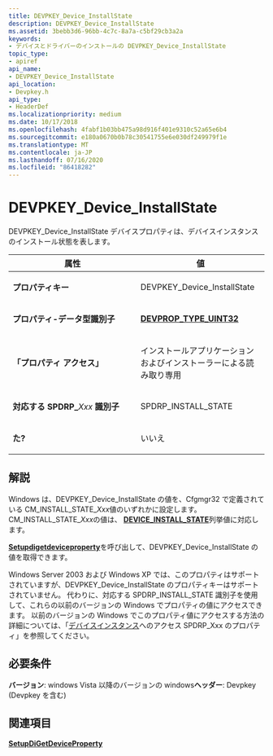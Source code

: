 ```yaml
---
title: DEVPKEY_Device_InstallState
description: DEVPKEY_Device_InstallState
ms.assetid: 3bebb3d6-96bb-4c7c-8a7a-c5bf29cb3a2a
keywords:
- デバイスとドライバーのインストールの DEVPKEY_Device_InstallState
topic_type:
- apiref
api_name:
- DEVPKEY_Device_InstallState
api_location:
- Devpkey.h
api_type:
- HeaderDef
ms.localizationpriority: medium
ms.date: 10/17/2018
ms.openlocfilehash: 4fabf1b03bb475a98d916f401e9310c52a65e6b4
ms.sourcegitcommit: e180a0670b0b78c30541755e6e030df249979f1e
ms.translationtype: MT
ms.contentlocale: ja-JP
ms.lasthandoff: 07/16/2020
ms.locfileid: "86418282"
---
```

# <a name="devpkey_device_installstate"></a>DEVPKEY_Device_InstallState


DEVPKEY_Device_InstallState デバイスプロパティは、デバイスインスタンスのインストール状態を表します。

<table>
<colgroup>
<col width="50%" />
<col width="50%" />
</colgroup>
<thead>
<tr>
<th>属性</th>
<th>値</th>
</tr>
</thead>
<tbody>
<tr class="odd">
<td align="left"><p><strong>プロパティキー</strong></p></td>
<td align="left"><p>DEVPKEY_Device_InstallState</p></td>
</tr>
<tr class="even">
<td align="left"><p><strong>プロパティ-データ型識別子</strong></p></td>
<td align="left"><p><a href="devprop-type-uint32.md" data-raw-source="[&lt;strong&gt;DEVPROP_TYPE_UINT32&lt;/strong&gt;](devprop-type-uint32.md)"><strong>DEVPROP_TYPE_UINT32</strong></a></p></td>
</tr>
<tr class="odd">
<td align="left"><p><strong>「プロパティ アクセス」</strong></p></td>
<td align="left"><p>インストールアプリケーションおよびインストーラーによる読み取り専用</p></td>
</tr>
<tr class="even">
<td align="left"><p><strong>対応する SPDRP_</strong><em>Xxx</em> <strong>識別子</strong></p></td>
<td align="left"><p>SPDRP_INSTALL_STATE</p></td>
</tr>
<tr class="odd">
<td align="left"><p><strong>た?</strong></p></td>
<td align="left"><p>いいえ</p></td>
</tr>
</tbody>
</table>

 

<a name="remarks"></a>解説
-------

Windows は、DEVPKEY_Device_InstallState の値を、Cfgmgr32 で定義されている CM_INSTALL_STATE_*Xxx*値のいずれかに設定します。 CM_INSTALL_STATE_*Xxx*の値は、 [**DEVICE_INSTALL_STATE**](https://docs.microsoft.com/windows-hardware/drivers/ddi/wdm/ne-wdm-_device_install_state)列挙値に対応します。

[**Setupdigetdeviceproperty**](https://docs.microsoft.com/windows/desktop/api/setupapi/nf-setupapi-setupdigetdevicepropertyw)を呼び出して、DEVPKEY_Device_InstallState の値を取得できます。

Windows Server 2003 および Windows XP では、このプロパティはサポートされていますが、DEVPKEY_Device_InstallState のプロパティキーはサポートされていません。 代わりに、対応する SPDRP_INSTALL_STATE 識別子を使用して、これらの以前のバージョンの Windows でプロパティの値にアクセスできます。 以前のバージョンの Windows でこのプロパティ値にアクセスする方法の詳細については、「[デバイスインスタンス](https://docs.microsoft.com/windows-hardware/drivers/install/accessing-device-instance-spdrp-xxx-properties)へのアクセス SPDRP_Xxx のプロパティ」を参照してください。

<a name="requirements"></a>必要条件
------------

**バージョン**: windows Vista 以降のバージョンの windows**ヘッダー**: Devpkey (Devpkey を含む)


## <a name="see-also"></a>関連項目


[**SetupDiGetDeviceProperty**](https://docs.microsoft.com/windows/desktop/api/setupapi/nf-setupapi-setupdigetdevicepropertyw)

 

 






